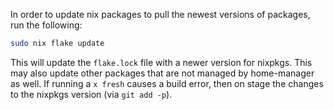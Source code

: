 In order to update nix packages to pull the newest versions of packages, run the following:
```bash
sudo nix flake update
```

This will update the `flake.lock` file with a newer version for nixpkgs. This
may also update other packages that are not managed by home-manager as well. If
running a `x fresh` causes a build error, then on stage the changes to the
nixpkgs version (via `git add -p`).
